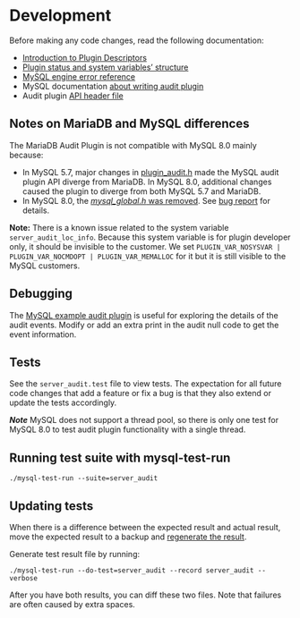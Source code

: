 # Development

Before making any code changes, read the following documentation:

* [Introduction to Plugin Descriptors](https://dev.mysql.com/doc/extending-mysql/8.0/en/server-plugin-descriptors.html)
* [Plugin status and system variables’ structure](https://dev.mysql.com/doc/extending-mysql/8.0/en/plugin-status-system-variables.html)
* [MySQL engine error reference](https://dev.mysql.com/doc/mysql-errors/8.0/en/server-error-reference.html)
* MySQL documentation [about writing audit plugin](https://dev.mysql.com/doc/extending-mysql/8.0/en/writing-audit-plugins.html)
* Audit plugin [API header file](https://github.com/mysql/mysql-server/blob/mysql-8.0.25/include/mysql/plugin_audit.h)

## Notes on MariaDB and MySQL differences

The MariaDB Audit Plugin is not compatible with MySQL 8.0 mainly because:

* In MySQL 5.7, major changes in [plugin_audit.h](https://github.com/mysql/mysql-server/blob/mysql-8.0.25/include/mysql/plugin_audit.h) made the MySQL audit plugin API diverge from MariaDB. In MySQL 8.0, additional changes caused the plugin to diverge from both MySQL 5.7 and MariaDB.
* In MySQL 8.0, the [*mysql_global.h* was removed](https://mysqlserverteam.com/mysql-8-0-source-code-improvements/). See [bug report](https://bugs.mysql.com/bug.php?id=83097) for details.

**Note:** There is a known issue related to the system variable
```server_audit_loc_info```. Because this system variable is for plugin
developer only, it should be invisible to the customer. We set
```PLUGIN_VAR_NOSYSVAR | PLUGIN_VAR_NOCMDOPT | PLUGIN_VAR_MEMALLOC``` for it but
it is still visible to the MySQL customers.

## Debugging

The [MySQL example audit
plugin](https://github.com/mysql/mysql-server/tree/mysql-8.0.25/plugin/audit_null)
is useful for exploring  the details of the audit events. Modify or add an extra
print in the audit null code to get the event information.

## Tests

See the `server_audit.test` file to view tests. The expectation for all future
code changes that add a feature or fix a bug is that they also extend or update
the tests accordingly.

***Note*** MySQL does not support a thread pool, so there is only one test for
MySQL 8.0 to test audit plugin functionality with a single thread.

## Running test suite with mysql-test-run
```
./mysql-test-run --suite=server_audit
```

## Updating tests

When there is a difference between the expected result and actual result, move
the expected result to a backup and [regenerate the
result](https://dev.mysql.com/doc/dev/mysql-server/latest/PAGE_GENERATE_TESTCASE_RESULT_FILE.html).

Generate test result file by running:

    ./mysql-test-run --do-test=server_audit --record server_audit --verbose

After you have both results, you can diff these two files. Note that failures are
often caused by extra spaces.
